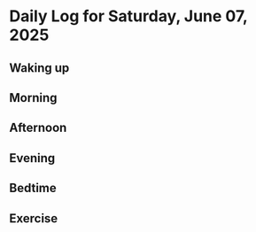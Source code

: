 # Daily Log for Saturday, June 07, 2025

## Waking up

## Morning

## Afternoon

## Evening

## Bedtime

## Exercise
